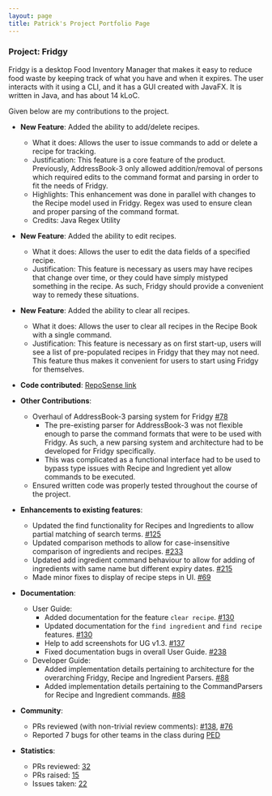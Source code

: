 ```yaml
---
layout: page
title: Patrick's Project Portfolio Page
---
```


### Project: Fridgy

Fridgy is a desktop Food Inventory Manager that makes it easy to reduce food waste by keeping track of what you have and
when it expires. The user interacts with it using a CLI, and it has a GUI created with JavaFX. It is written in Java,
and has about 14 kLoC.

Given below are my contributions to the project.

* **New Feature**: Added the ability to add/delete recipes.
  * What it does: Allows the user to issue commands to add or delete a recipe for tracking.
  * Justification: This feature is a core feature of the product. Previously, AddressBook-3 only allowed addition/removal of persons which
    required edits to the command format and parsing in order to fit the needs of Fridgy.
  * Highlights: This enhancement was done in parallel with changes to the Recipe model used in Fridgy. Regex was used to 
  ensure clean and proper parsing of the command format.
  * Credits: Java Regex Utility

* **New Feature**: Added the ability to edit recipes.
  * What it does: Allows the user to edit the data fields of a specified recipe.
  * Justification: This feature is necessary as users may have recipes that change over time, or they could have simply
  mistyped something in the recipe. As such, Fridgy should provide a convenient way to remedy these situations.
    
* **New Feature**: Added the ability to clear all recipes.
  * What it does: Allows the user to clear all recipes in the Recipe Book with a single command.
  * Justification: This feature is necessary as on first start-up, users will see a list of pre-populated recipes in
  Fridgy that they may not need. This feature thus makes it convenient for users to start using Fridgy for themselves.

* **Code contributed**: [RepoSense link](https://nus-cs2103-ay2122s1.github.io/tp-dashboard/?search=&sort=groupTitle&sortWithin=title&timeframe=commit&mergegroup=&groupSelect=groupByRepos&breakdown=true&checkedFileTypes=docs~functional-code~test-code~other&since=2021-09-17&tabOpen=true&tabType=authorship&tabAuthor=pattan9955&tabRepo=AY2122S1-CS2103T-W11-1%2Ftp%5Bmaster%5D&authorshipIsMergeGroup=false&authorshipFileTypes=docs~functional-code~test-code&authorshipIsBinaryFileTypeChecked=false)

* **Other Contributions**:
  * Overhaul of AddressBook-3 parsing system for Fridgy [\#78](https://github.com/AY2122S1-CS2103T-W11-1/tp/pull/78)
    * The pre-existing parser for AddressBook-3 was not flexible enough to parse the command formats that were to be 
  used with Fridgy. As such, a new parsing system and architecture had to be developed for Fridgy specifically.
    * This was complicated as a functional interface had to be used to bypass type issues with Recipe and Ingredient yet
      allow commands to be executed.
  * Ensured written code was properly tested throughout the course of the project.

* **Enhancements to existing features**:
  * Updated the find functionality for Recipes and Ingredients to allow partial matching of search terms. [\#125](https://github.com/AY2122S1-CS2103T-W11-1/tp/pull/125)
  * Updated comparison methods to allow for case-insensitive comparison of ingredients and recipes. [\#233](https://github.com/AY2122S1-CS2103T-W11-1/tp/pull/233)
  * Updated add ingredient command behaviour to allow for adding of ingredients with same name but different expiry dates. [\#215](https://github.com/AY2122S1-CS2103T-W11-1/tp/pull/215)
  * Made minor fixes to display of recipe steps in UI. [\#69](https://github.com/AY2122S1-CS2103T-W11-1/tp/pull/69)

* **Documentation**:
  * User Guide:
    * Added documentation for the feature `clear recipe`. [\#130](https://github.com/AY2122S1-CS2103T-W11-1/tp/pull/130)
    * Updated documentation for the `find ingredient` and `find recipe` features. [\#130](https://github.com/AY2122S1-CS2103T-W11-1/tp/pull/130)
    * Help to add screenshots for UG v1.3. [\#137](https://github.com/AY2122S1-CS2103T-W11-1/tp/pull/137)
    * Fixed documentation bugs in overall User Guide. [\#238](https://github.com/AY2122S1-CS2103T-W11-1/tp/pull/238)
  * Developer Guide:
    * Added implementation details pertaining to architecture for the overarching Fridgy, Recipe and Ingredient Parsers. [\#88](https://github.com/AY2122S1-CS2103T-W11-1/tp/pull/88)
    * Added implementation details pertaining to the CommandParsers for Recipe and Ingredient commands. [\#88](https://github.com/AY2122S1-CS2103T-W11-1/tp/pull/88)

* **Community**:
  * PRs reviewed (with non-trivial review comments): [\#138](https://github.com/AY2122S1-CS2103T-W11-1/tp/pull/138), 
    [\#76](https://github.com/AY2122S1-CS2103T-W11-1/tp/pull/76)
  * Reported 7 bugs for other teams in the class during [PED](https://github.com/pattan9955/ped/issues)
  
* **Statistics**:
  * PRs reviewed: [32](https://github.com/AY2122S1-CS2103T-W11-1/tp/pulls?q=is%3Apr+reviewed-by%3Apattan9955+is%3Aclosed)
  * PRs raised: [15](https://github.com/AY2122S1-CS2103T-W11-1/tp/pulls?q=is%3Apr++is%3Aclosed+author%3Apattan9955+)
  * Issues taken: [22](https://github.com/AY2122S1-CS2103T-W11-1/tp/issues?q=is%3Aissue+assignee%3Apattan9955+is%3Aclosed)
    
